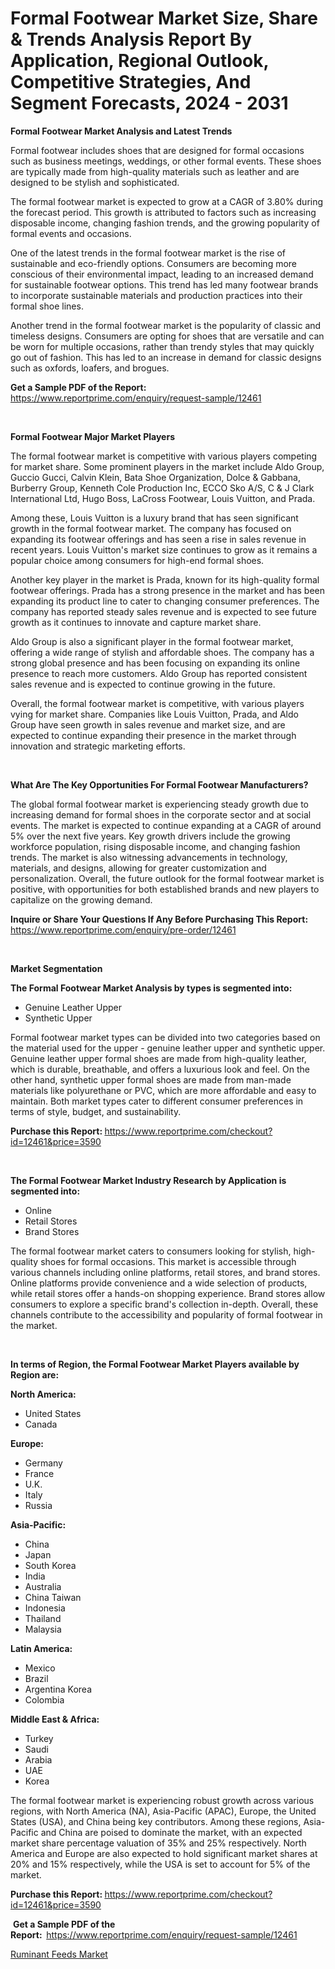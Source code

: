 <p><h1>Formal Footwear Market Size, Share & Trends Analysis Report By Application, Regional Outlook, Competitive Strategies, And Segment Forecasts, 2024 - 2031</h1></p><p><strong>Formal Footwear Market Analysis and Latest Trends</strong></p>
<p><p>Formal footwear includes shoes that are designed for formal occasions such as business meetings, weddings, or other formal events. These shoes are typically made from high-quality materials such as leather and are designed to be stylish and sophisticated.</p><p>The formal footwear market is expected to grow at a CAGR of 3.80% during the forecast period. This growth is attributed to factors such as increasing disposable income, changing fashion trends, and the growing popularity of formal events and occasions.</p><p>One of the latest trends in the formal footwear market is the rise of sustainable and eco-friendly options. Consumers are becoming more conscious of their environmental impact, leading to an increased demand for sustainable footwear options. This trend has led many footwear brands to incorporate sustainable materials and production practices into their formal shoe lines.</p><p>Another trend in the formal footwear market is the popularity of classic and timeless designs. Consumers are opting for shoes that are versatile and can be worn for multiple occasions, rather than trendy styles that may quickly go out of fashion. This has led to an increase in demand for classic designs such as oxfords, loafers, and brogues.</p></p>
<p><strong>Get a Sample PDF of the Report:&nbsp;</strong> <a href="https://www.reportprime.com/enquiry/request-sample/12461">https://www.reportprime.com/enquiry/request-sample/12461</a></p>
<p>&nbsp;</p>
<p><strong>Formal Footwear Major Market Players</strong></p>
<p><p>The formal footwear market is competitive with various players competing for market share. Some prominent players in the market include Aldo Group, Guccio Gucci, Calvin Klein, Bata Shoe Organization, Dolce & Gabbana, Burberry Group, Kenneth Cole Production Inc, ECCO Sko A/S, C & J Clark International Ltd, Hugo Boss, LaCross Footwear, Louis Vuitton, and Prada.</p><p>Among these, Louis Vuitton is a luxury brand that has seen significant growth in the formal footwear market. The company has focused on expanding its footwear offerings and has seen a rise in sales revenue in recent years. Louis Vuitton's market size continues to grow as it remains a popular choice among consumers for high-end formal shoes.</p><p>Another key player in the market is Prada, known for its high-quality formal footwear offerings. Prada has a strong presence in the market and has been expanding its product line to cater to changing consumer preferences. The company has reported steady sales revenue and is expected to see future growth as it continues to innovate and capture market share.</p><p>Aldo Group is also a significant player in the formal footwear market, offering a wide range of stylish and affordable shoes. The company has a strong global presence and has been focusing on expanding its online presence to reach more customers. Aldo Group has reported consistent sales revenue and is expected to continue growing in the future.</p><p>Overall, the formal footwear market is competitive, with various players vying for market share. Companies like Louis Vuitton, Prada, and Aldo Group have seen growth in sales revenue and market size, and are expected to continue expanding their presence in the market through innovation and strategic marketing efforts.</p></p>
<p>&nbsp;</p>
<p><strong>What Are The Key Opportunities For Formal Footwear Manufacturers?</strong></p>
<p><p>The global formal footwear market is experiencing steady growth due to increasing demand for formal shoes in the corporate sector and at social events. The market is expected to continue expanding at a CAGR of around 5% over the next five years. Key growth drivers include the growing workforce population, rising disposable income, and changing fashion trends. The market is also witnessing advancements in technology, materials, and designs, allowing for greater customization and personalization. Overall, the future outlook for the formal footwear market is positive, with opportunities for both established brands and new players to capitalize on the growing demand.</p></p>
<p><strong>Inquire or Share Your Questions If Any Before Purchasing This Report:</strong> <a href="https://www.reportprime.com/enquiry/pre-order/12461">https://www.reportprime.com/enquiry/pre-order/12461</a></p>
<p>&nbsp;</p>
<p><strong>Market Segmentation</strong></p>
<p><strong>The Formal Footwear Market Analysis by types is segmented into:</strong></p>
<p><ul><li>Genuine Leather Upper</li><li>Synthetic Upper</li></ul></p>
<p><p>Formal footwear market types can be divided into two categories based on the material used for the upper - genuine leather upper and synthetic upper. Genuine leather upper formal shoes are made from high-quality leather, which is durable, breathable, and offers a luxurious look and feel. On the other hand, synthetic upper formal shoes are made from man-made materials like polyurethane or PVC, which are more affordable and easy to maintain. Both market types cater to different consumer preferences in terms of style, budget, and sustainability.</p></p>
<p><strong>Purchase this Report:&nbsp;</strong><a href="https://www.reportprime.com/checkout?id=12461&price=3590">https://www.reportprime.com/checkout?id=12461&price=3590</a></p>
<p>&nbsp;</p>
<p><strong>The Formal Footwear Market Industry Research by Application is segmented into:</strong></p>
<p><ul><li>Online</li><li>Retail Stores</li><li>Brand Stores</li></ul></p>
<p><p>The formal footwear market caters to consumers looking for stylish, high-quality shoes for formal occasions. This market is accessible through various channels including online platforms, retail stores, and brand stores. Online platforms provide convenience and a wide selection of products, while retail stores offer a hands-on shopping experience. Brand stores allow consumers to explore a specific brand's collection in-depth. Overall, these channels contribute to the accessibility and popularity of formal footwear in the market.</p></p>
<p>&nbsp;</p>
<p><strong>In terms of Region, the Formal Footwear Market Players available by Region are:</strong></p>
<p>
    <p> <strong> North America: </strong>
        <ul>
            <li>United States</li>
            <li>Canada</li>
        </ul>
        </p> 
    <p> <strong> Europe: </strong>
        <ul>
            <li>Germany</li>
            <li>France</li>
            <li>U.K.</li>
            <li>Italy</li>
            <li>Russia</li>
        </ul>
        </p> 
    <p> <strong> Asia-Pacific: </strong>
        <ul>
            <li>China</li>
            <li>Japan</li>
            <li>South Korea</li>
            <li>India</li>
            <li>Australia</li>
            <li>China Taiwan</li>
            <li>Indonesia</li>
            <li>Thailand</li>
            <li>Malaysia</li>
        </ul>
        </p> 
    <p> <strong> Latin America: </strong>
        <ul>
            <li>Mexico</li>
            <li>Brazil</li>
            <li>Argentina Korea</li>
            <li>Colombia</li>
        </ul>
        </p> 
    <p> <strong> Middle East & Africa: </strong>
        <ul>
            <li>Turkey</li>
            <li>Saudi</li>
            <li>Arabia</li>
            <li>UAE</li>
            <li>Korea</li>
        </ul>
    </p>
    </p>
<p><p>The formal footwear market is experiencing robust growth across various regions, with North America (NA), Asia-Pacific (APAC), Europe, the United States (USA), and China being key contributors. Among these regions, Asia-Pacific and China are poised to dominate the market, with an expected market share percentage valuation of 35% and 25% respectively. North America and Europe are also expected to hold significant market shares at 20% and 15% respectively, while the USA is set to account for 5% of the market.</p></p>
<p><strong>Purchase this Report: </strong><a href="https://www.reportprime.com/checkout?id=12461&price=3590">https://www.reportprime.com/checkout?id=12461&price=3590</a></p>
<p>&nbsp;<strong>Get a Sample PDF of the Report:&nbsp;&nbsp;</strong><a href="https://www.reportprime.com/enquiry/request-sample/12461">https://www.reportprime.com/enquiry/request-sample/12461</a></p>
<p><strong></strong></p>
<p><p><a href="https://sudsy-motorcycle-bbc.notion.site/Ruminant-Feeds-Market-Analysis-and-Market-Size-Global-Industry-Overview-Market-Segmentation-and-Fo-ff2ce144d4324904b7b12e9b1298b621">Ruminant Feeds Market</a></p></p>